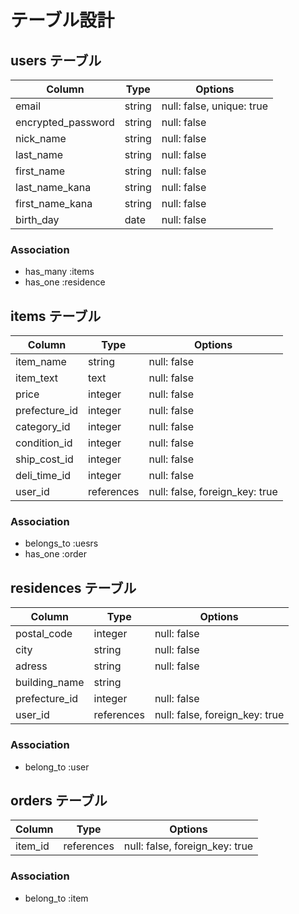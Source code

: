 # テーブル設計

## users テーブル

| Column             | Type    | Options     |
| ------------------ | ------- | ----------- |
| email              | string  | null: false, unique: true |
| encrypted_password | string  | null: false |
| nick_name          | string  | null: false |
| last_name          | string  | null: false |
| first_name         | string  | null: false |
| last_name_kana     | string  | null: false |
| first_name_kana    | string  | null: false |
| birth_day          | date    | null: false |

### Association
- has_many :items
- has_one :residence


## items テーブル

| Column             | Type    | Options     |
| ------------------ | ------- | ----------- |
| item_name          | string  | null: false |
| item_text          | text    | null: false |
| price              | integer | null: false |
| prefecture_id      | integer | null: false |
| category_id        | integer | null: false |
| condition_id       | integer | null: false |
| ship_cost_id       | integer | null: false |
| deli_time_id       | integer | null: false |
| user_id            | references | null: false, foreign_key: true |

### Association
- belongs_to :uesrs
- has_one :order

## residences テーブル

| Column             | Type    | Options     |
| ------------------ | ------- | ----------- |
| postal_code        | integer | null: false |
| city               | string  | null: false |
| adress             | string  | null: false |
| building_name      | string  |             |
| prefecture_id      | integer | null: false |
| user_id            | references | null: false, foreign_key: true |

### Association
- belong_to :user

## orders テーブル

| Column             | Type    | Options     |
| ------------------ | ------- | ----------- |
| item_id            | references | null: false, foreign_key: true |

### Association
- belong_to :item

